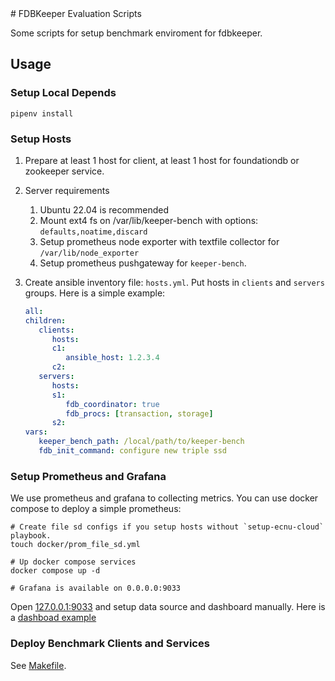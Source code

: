 <meta name="robots" content="noindex">
# FDBKeeper Evaluation Scripts

Some scripts for setup benchmark enviroment for fdbkeeper.

## Usage

### Setup Local Depends

```
pipenv install
```

### Setup Hosts

1. Prepare at least 1 host for client, at least 1 host for foundationdb or zookeeper service.
2. Server requirements
   1. Ubuntu 22.04 is recommended
   2. Mount ext4 fs on /var/lib/keeper-bench with options: `defaults,noatime,discard`
   3. Setup prometheus node exporter with textfile collector for `/var/lib/node_exporter`
   3. Setup prometheus pushgateway for `keeper-bench`.
3. Create ansible inventory file: `hosts.yml`. Put hosts in `clients` and `servers` groups. Here is a simple example:

   ``` yaml
   all:
   children:
      clients:
         hosts:
         c1:
            ansible_host: 1.2.3.4
         c2:
      servers:
         hosts:
         s1:
            fdb_coordinator: true
            fdb_procs: [transaction, storage]
         s2:
   vars:
      keeper_bench_path: /local/path/to/keeper-bench
      fdb_init_command: configure new triple ssd
   ```

### Setup Prometheus and Grafana

We use prometheus and grafana to collecting metrics.
You can use docker compose to deploy a simple prometheus:

```
# Create file sd configs if you setup hosts without `setup-ecnu-cloud` playbook.
touch docker/prom_file_sd.yml

# Up docker compose services
docker compose up -d

# Grafana is available on 0.0.0.0:9033
```

Open [127.0.0.1:9033](http://127.0.0.1:9033) and setup data source and dashboard manually.
Here is a [dashboad example](./dashboard-example.json)

### Deploy Benchmark Clients and Services

See [Makefile](./Makefile).
